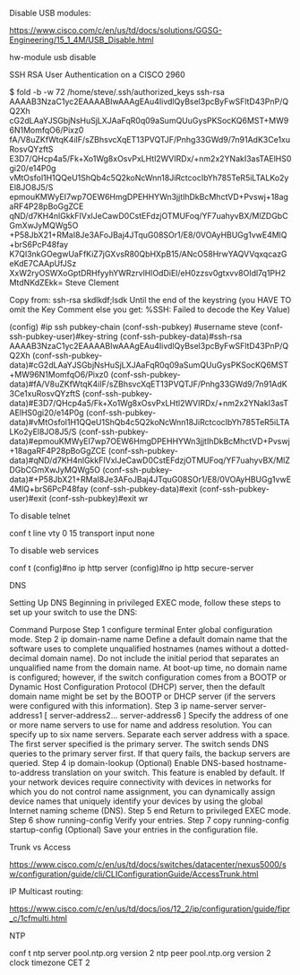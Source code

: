 Disable USB modules:

https://www.cisco.com/c/en/us/td/docs/solutions/GGSG-Engineering/15_1_4M/USB_Disable.html

hw-module usb disable

SSH RSA User Authentication on a CISCO 2960

$ fold -b -w 72 /home/steve/.ssh/authorized_keys
ssh-rsa AAAAB3NzaC1yc2EAAAABIwAAAgEAu4IivdlQyBsel3pcByFwSFltD43PnP/QQ2Xh
cG2dLAaYJSGbjNsHuSjLXJAaFqR0q09aSumQUuGysPKSocKQ6MST+MW96N1MomfqO6/Pixz0
fA/V8uZKfWtqK4iIF/sZBhsvcXqET13PVQTJF/Pnhg33GWd9/7n91AdK3Ce1xuRosvQYzftS
E3D7/QHcp4a5/Fk+Xo1Wg8xOsvPxLHtl2WVIRDx/+nm2x2YNakI3asTAElHS0gi20/e14P0g
vMtOsfol1H1QQeU1ShQb4c5Q2koNcWnn18JiRctcocIbYh785TeR5iLTALKo2yEl8JO8J5/S
epmouKMWyEI7wp7OEW6HmgDPEHHYWn3jjtIhDkBcMhctVD+Pvswj+18agaRF4P28pBoGgZCE
qND/d7KH4nlGkkFIVxlJeCawD0CstEFdzjOTMUFoq/YF7uahyvBX/MlZDGbCGmXwJyMQWg5O
+P58JbX21+RMaI8Je3AFoJBaj4JTquG08SOr1/E8/0VOAyHBUGg1vwE4MlQ+brS6PcP48fay
K7Ql3nkGOegwUaFfKiZ7jGXvsR80QbHXpB15/ANcO58HrwYAQVVqxqcazGeKdE7CAApUfJSz
XxW2ryOSWXoGptDRHfyyhYWRzrvlHlOdDiEl/eH0zzsv0gtxvv8OIdl7q1PH2MtdNKdZEkk=
 Steve Clement

Copy from: ssh-rsa skdlkdf;lsdk
Until the end of the keystring (you HAVE TO omit the Key Comment else you get: %SSH: Failed to decode the Key Value)


(config) #ip ssh pubkey-chain
(conf-ssh-pubkey) #username steve
(conf-ssh-pubkey-user)#key-string
(conf-ssh-pubkey-data)#ssh-rsa AAAAB3NzaC1yc2EAAAABIwAAAgEAu4IivdlQyBsel3pcByFwSFltD43PnP/QQ2Xh
(conf-ssh-pubkey-data)#cG2dLAaYJSGbjNsHuSjLXJAaFqR0q09aSumQUuGysPKSocKQ6MST+MW96N1MomfqO6/Pixz0
(conf-ssh-pubkey-data)#fA/V8uZKfWtqK4iIF/sZBhsvcXqET13PVQTJF/Pnhg33GWd9/7n91AdK3Ce1xuRosvQYzftS
(conf-ssh-pubkey-data)#E3D7/QHcp4a5/Fk+Xo1Wg8xOsvPxLHtl2WVIRDx/+nm2x2YNakI3asTAElHS0gi20/e14P0g
(conf-ssh-pubkey-data)#vMtOsfol1H1QQeU1ShQb4c5Q2koNcWnn18JiRctcocIbYh785TeR5iLTALKo2yEl8JO8J5/S
(conf-ssh-pubkey-data)#epmouKMWyEI7wp7OEW6HmgDPEHHYWn3jjtIhDkBcMhctVD+Pvswj+18agaRF4P28pBoGgZCE
(conf-ssh-pubkey-data)#qND/d7KH4nlGkkFIVxlJeCawD0CstEFdzjOTMUFoq/YF7uahyvBX/MlZDGbCGmXwJyMQWg5O
(conf-ssh-pubkey-data)#+P58JbX21+RMaI8Je3AFoJBaj4JTquG08SOr1/E8/0VOAyHBUGg1vwE4MlQ+brS6PcP48fay
(conf-ssh-pubkey-data)#exit
(conf-ssh-pubkey-user)#exit
(conf-ssh-pubkey)#exit
wr


To disable telnet

conf t
line vty 0 15
transport input none

To disable web services

conf t
(config)#no ip http server
(config)#no ip http secure-server


DNS

Setting Up DNS
Beginning in privileged EXEC mode, follow these steps to set up your switch to use the DNS:

 
 Command
 Purpose
 Step 1
 configure terminal
 Enter global configuration mode.
 Step 2
 ip domain-name name
 Define a default domain name that the software uses to complete unqualified hostnames (names without a dotted-decimal domain name).
 Do not include the initial period that separates an unqualified name from the domain name.
 At boot-up time, no domain name is configured; however, if the switch configuration comes from a BOOTP or Dynamic Host Configuration Protocol (DHCP) server, then the default domain name might be set by the BOOTP or DHCP server (if the servers were configured with this information).
 Step 3
 ip name-server server-address1 [ server-address2... server-address6 ]
 Specify the address of one or more name servers to use for name and address resolution.
 You can specify up to six name servers. Separate each server address with a space. The first server specified is the primary server. The switch sends DNS queries to the primary server first. If that query fails, the backup servers are queried.
 Step 4
 ip domain-lookup
 (Optional) Enable DNS-based hostname-to-address translation on your switch. This feature is enabled by default.
 If your network devices require connectivity with devices in networks for which you do not control name assignment, you can dynamically assign device names that uniquely identify your devices by using the global Internet naming scheme (DNS).
 Step 5
 end
 Return to privileged EXEC mode.
 Step 6
 show running-config
 Verify your entries.
 Step 7
 copy running-config startup-config
 (Optional) Save your entries in the configuration file.

 Trunk vs Access

 https://www.cisco.com/c/en/us/td/docs/switches/datacenter/nexus5000/sw/configuration/guide/cli/CLIConfigurationGuide/AccessTrunk.html

 IP Multicast routing:

 https://www.cisco.com/c/en/us/td/docs/ios/12_2/ip/configuration/guide/fipr_c/1cfmulti.html

 
NTP

conf t
ntp server pool.ntp.org version 2
ntp peer pool.ntp.org version 2
clock timezone CET 2

